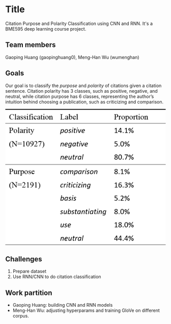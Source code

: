# Title
Citation Purpose and Polarity Classification using CNN and RNN. It's a BME595 deep learning course project.

## Team members
Gaoping Huang (gaopinghuang0), Meng-Han Wu (wumenghan)

## Goals
Our goal is to classify the *purpose* and *polarity* of citations given a citation sentence. Citation polarity has 3 classes, such as positive, negative, and neutral, while citation purpose has 6 classes, representing the author’s intuition behind choosing a publication, such as criticizing and comparison.

![dataset distribution](./figures/dataset_distribution.png)

## Challenges
1. Prepare dataset
2. Use RNN/CNN to do citation classification 

## Work partition
* Gaoping Huang: building CNN and RNN models
* Meng-Han Wu: adjusting hyperparams and training GloVe on different corpus.
